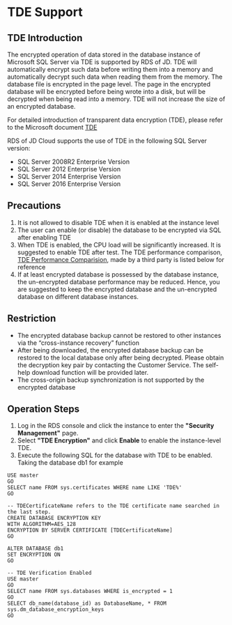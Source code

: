 # TDE  Support

## TDE Introduction

The encrypted operation of data stored in the database instance of Microsoft SQL Server via TDE is supported by RDS of JD. TDE will automatically encrypt such data before writing them into a memory and automatically decrypt such data when reading them from the memory. The database file is encrypted in the page level. The page in the encrypted database will be encrypted before being wrote into a disk, but will be decrypted when being read into a memory. TDE will not increase the size of an encrypted database.

For detailed introduction of transparent data encryption (TDE), please refer to the Microsoft document [TDE](https://docs.microsoft.com/zh-cn/sql/relational-databases/security/encryption/transparent-data-encryption?view=sql-server-2017)

RDS of JD Cloud supports the use of TDE in the following SQL Server version:

- SQL Server 2008R2 Enterprise Version
- SQL Server 2012 Enterprise Version
- SQL Server 2014 Enterprise Version
- SQL Server 2016 Enterprise Version

## Precautions
1. It is not allowed to disable TDE when it is enabled at the instance level
2. The user can enable (or disable) the database to be encrypted via SQL after enabling TDE
3. When TDE is enabled, the CPU load will be significantly increased. It is suggested to enable TDE after test. The TDE performance comparison, [TDE Performance Comparision](https://www.mssqltips.com/sqlservertip/2641/sql-server-transparent-data-encryption-tde-performance-comparison/?spm=5176.11156381.0.0.37b6706fyHyVsK), made by a third party is listed below for reference
4. If at least encrypted database is possessed by the database instance, the un-encrypted database performance may be reduced. Hence, you are suggested to keep the encrypted database and the un-encrypted database on different database instances.

## Restriction
- The encrypted database backup cannot be restored to other instances via the “cross-instance recovery” function
- After being downloaded, the encrypted database backup can be restored to the local database only after being decrypted. Please obtain the decryption key pair by contacting the Customer Service. The self-help download function will be provided later.
- The cross-origin backup synchronization is not supported by the encrypted database

## Operation Steps
1. Log in the RDS console and click the instance to enter the **"Security Management"** page.
2. Select **"TDE Encryption"** and click **Enable** to enable the instance-level TDE.
3. Execute the following SQL for the database with TDE to be enabled. Taking the database db1 for example
```
USE master
GO
SELECT name FROM sys.certificates WHERE name LIKE 'TDE%'
GO

-- TDECertificateName refers to the TDE certificate name searched in the last step.
CREATE DATABASE ENCRYPTION KEY
WITH ALGORITHM=AES_128
ENCRYPTION BY SERVER CERTIFICATE [TDECertificateName]
GO

ALTER DATABASE db1
SET ENCRYPTION ON
GO

-- TDE Verification Enabled
USE master
GO
SELECT name FROM sys.databases WHERE is_encrypted = 1
GO
SELECT db_name(database_id) as DatabaseName, * FROM sys.dm_database_encryption_keys
GO 
```



